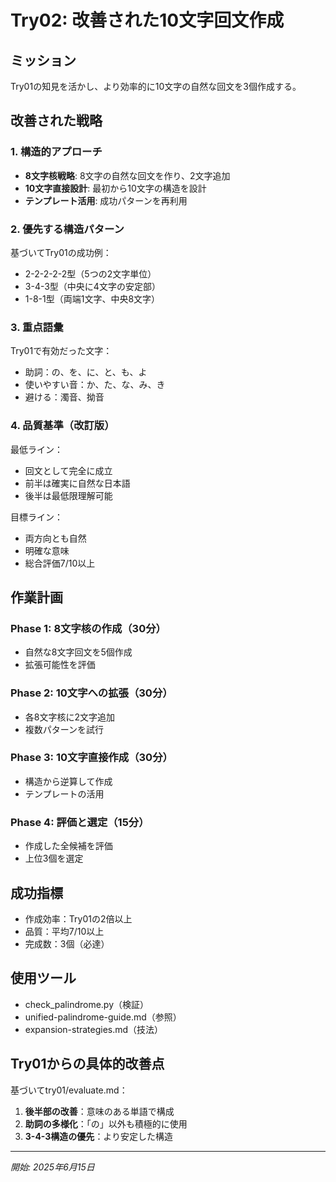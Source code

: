 # Try02: 改善された10文字回文作成

## ミッション
Try01の知見を活かし、より効率的に10文字の自然な回文を3個作成する。

## 改善された戦略

### 1. 構造的アプローチ
- **8文字核戦略**: 8文字の自然な回文を作り、2文字追加
- **10文字直接設計**: 最初から10文字の構造を設計
- **テンプレート活用**: 成功パターンを再利用

### 2. 優先する構造パターン
基づいてTry01の成功例：
- 2-2-2-2-2型（5つの2文字単位）
- 3-4-3型（中央に4文字の安定部）
- 1-8-1型（両端1文字、中央8文字）

### 3. 重点語彙
Try01で有効だった文字：
- 助詞：の、を、に、と、も、よ
- 使いやすい音：か、た、な、み、き
- 避ける：濁音、拗音

### 4. 品質基準（改訂版）
最低ライン：
- 回文として完全に成立
- 前半は確実に自然な日本語
- 後半は最低限理解可能

目標ライン：
- 両方向とも自然
- 明確な意味
- 総合評価7/10以上

## 作業計画

### Phase 1: 8文字核の作成（30分）
- 自然な8文字回文を5個作成
- 拡張可能性を評価

### Phase 2: 10文字への拡張（30分）
- 各8文字核に2文字追加
- 複数パターンを試行

### Phase 3: 10文字直接作成（30分）
- 構造から逆算して作成
- テンプレートの活用

### Phase 4: 評価と選定（15分）
- 作成した全候補を評価
- 上位3個を選定

## 成功指標
- 作成効率：Try01の2倍以上
- 品質：平均7/10以上
- 完成数：3個（必達）

## 使用ツール
- check_palindrome.py（検証）
- unified-palindrome-guide.md（参照）
- expansion-strategies.md（技法）

## Try01からの具体的改善点
基づいてtry01/evaluate.md：
1. **後半部の改善**：意味のある単語で構成
2. **助詞の多様化**：「の」以外も積極的に使用
3. **3-4-3構造の優先**：より安定した構造

---
*開始: 2025年6月15日*
